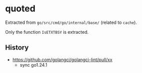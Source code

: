 # quoted

Extracted from `go/src/cmd/go/internal/base/` (related to `cache`).

Only the function `IsETXTBSY` is extracted.

## History

- https://github.com/golangci/golangci-lint/pull/xx
  - sync go1.24.1
